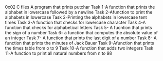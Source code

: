 0x02 C files
A program that prints putchar
Task 1-A function that prints the alphabet in lowercase followed by a newline
Task 2-Afunction to print the alphabets in lowercase
Task 2-Printing the alphabets in lowercase tent times
Task 3-A function that checks for lowercase character
Task 4-A function that checks for alphabetical letters
Task 5- A fucntion that prints the sign of a number
Task 6- a function that computes the absolute value of an integer
Task 7- A function that prints the last digit of a number
 Task 8- A function that prints the minutes of Jack Bauer
Task 9-Afunction that prints the times table from o to 9
Task 10-A function that adds two integers
Task 11-A function to print all natural numbers from n to 98
